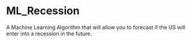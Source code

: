 # ML_Recession
A Machine Learning Algorithm that will allow you to forecast if the US will enter into a recession in the future.
